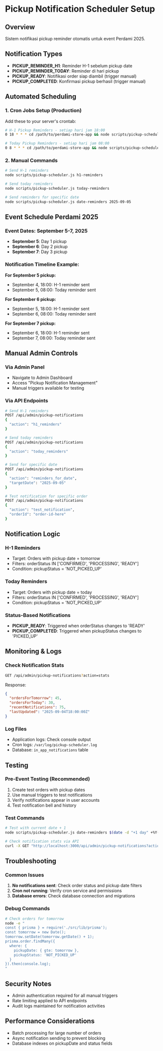 # Pickup Notification Scheduler Setup

## Overview
Sistem notifikasi pickup reminder otomatis untuk event Perdami 2025.

## Notification Types
- **PICKUP_REMINDER_H1**: Reminder H-1 sebelum pickup date
- **PICKUP_REMINDER_TODAY**: Reminder di hari pickup
- **PICKUP_READY**: Notifikasi order siap diambil (trigger manual)
- **PICKUP_COMPLETED**: Konfirmasi pickup berhasil (trigger manual)

## Automated Scheduling

### 1. Cron Jobs Setup (Production)

Add these to your server's crontab:

```bash
# H-1 Pickup Reminders - setiap hari jam 18:00
0 18 * * * cd /path/to/perdami-store-app && node scripts/pickup-scheduler.js h1-reminders >> /var/log/pickup-scheduler.log 2>&1

# Today Pickup Reminders - setiap hari jam 08:00
0 8 * * * cd /path/to/perdami-store-app && node scripts/pickup-scheduler.js today-reminders >> /var/log/pickup-scheduler.log 2>&1
```

### 2. Manual Commands

```bash
# Send H-1 reminders
node scripts/pickup-scheduler.js h1-reminders

# Send today reminders  
node scripts/pickup-scheduler.js today-reminders

# Send reminders for specific date
node scripts/pickup-scheduler.js date-reminders 2025-09-05
```

## Event Schedule Perdami 2025

### Event Dates: September 5-7, 2025
- **September 5**: Day 1 pickup
- **September 6**: Day 2 pickup  
- **September 7**: Day 3 pickup

### Notification Timeline Example:

**For September 5 pickup:**
- September 4, 18:00: H-1 reminder sent
- September 5, 08:00: Today reminder sent

**For September 6 pickup:**
- September 5, 18:00: H-1 reminder sent
- September 6, 08:00: Today reminder sent

**For September 7 pickup:**
- September 6, 18:00: H-1 reminder sent
- September 7, 08:00: Today reminder sent

## Manual Admin Controls

### Via Admin Panel
- Navigate to Admin Dashboard
- Access "Pickup Notification Management"
- Manual triggers available for testing

### Via API Endpoints
```bash
# Send H-1 reminders
POST /api/admin/pickup-notifications
{
  "action": "h1_reminders"
}

# Send today reminders
POST /api/admin/pickup-notifications
{
  "action": "today_reminders"
}

# Send for specific date
POST /api/admin/pickup-notifications
{
  "action": "reminders_for_date",
  "targetDate": "2025-09-05"
}

# Test notification for specific order
POST /api/admin/pickup-notifications
{
  "action": "test_notification",
  "orderId": "order-id-here"
}
```

## Notification Logic

### H-1 Reminders
- Target: Orders with pickup date = tomorrow
- Filters: orderStatus IN ['CONFIRMED', 'PROCESSING', 'READY']
- Condition: pickupStatus = 'NOT_PICKED_UP'

### Today Reminders  
- Target: Orders with pickup date = today
- Filters: orderStatus IN ['CONFIRMED', 'PROCESSING', 'READY']
- Condition: pickupStatus = 'NOT_PICKED_UP'

### Status-Based Notifications
- **PICKUP_READY**: Triggered when orderStatus changes to 'READY'
- **PICKUP_COMPLETED**: Triggered when pickupStatus changes to 'PICKED_UP'

## Monitoring & Logs

### Check Notification Stats
```bash
GET /api/admin/pickup-notifications?action=stats
```

Response:
```json
{
  "ordersForTomorrow": 45,
  "ordersForToday": 30, 
  "recentNotifications": 75,
  "lastUpdated": "2025-09-04T18:00:00Z"
}
```

### Log Files
- Application logs: Check console output
- Cron logs: `/var/log/pickup-scheduler.log`
- Database: `in_app_notifications` table

## Testing

### Pre-Event Testing (Recommended)
1. Create test orders with pickup dates
2. Use manual triggers to test notifications
3. Verify notifications appear in user accounts
4. Test notification bell and history

### Test Commands
```bash
# Test with current date + 1
node scripts/pickup-scheduler.js date-reminders $(date -d "+1 day" +%Y-%m-%d)

# Check notification stats via API
curl -X GET "http://localhost:3000/api/admin/pickup-notifications?action=stats"
```

## Troubleshooting

### Common Issues
1. **No notifications sent**: Check order status and pickup date filters
2. **Cron not running**: Verify cron service and permissions
3. **Database errors**: Check database connection and migrations

### Debug Commands
```bash
# Check orders for tomorrow
node -e "
const { prisma } = require('./src/lib/prisma');
const tomorrow = new Date();
tomorrow.setDate(tomorrow.getDate() + 1);
prisma.order.findMany({
  where: { 
    pickupDate: { gte: tomorrow },
    pickupStatus: 'NOT_PICKED_UP'
  }
}).then(console.log);
"
```

## Security Notes
- Admin authentication required for all manual triggers
- Rate limiting applied to API endpoints
- Audit logs maintained for notification activities

## Performance Considerations
- Batch processing for large number of orders
- Async notification sending to prevent blocking
- Database indexes on pickupDate and status fields
